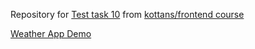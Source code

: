 Repository for [Test task 10](https://github.com/kottans/frontend/blob/master/test10.md)
from [kottans/frontend course](https://github.com/kottans/frontend)  

[Weather App Demo](https://val-fom.github.io/weather-app/dist/?q=Kyiv)  
